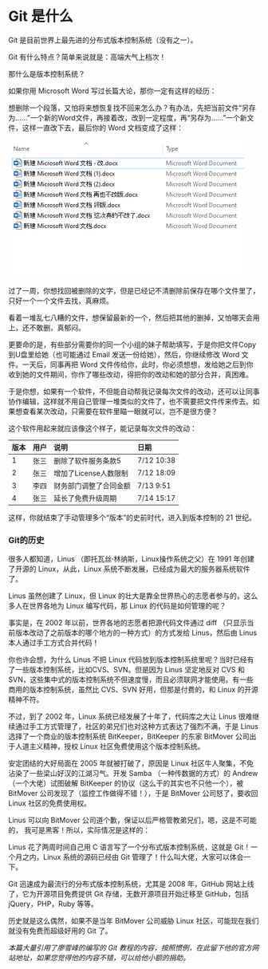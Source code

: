 # Git 是什么

Git 是目前世界上最先进的分布式版本控制系统（没有之一）。

 

Git 有什么特点？简单来说就是：高端大气上档次！

 

那什么是版本控制系统？

 

如果你用 Microsoft Word 写过长篇大论，那你一定有这样的经历：

 

想删除一个段落，又怕将来想恢复找不回来怎么办？有办法，先把当前文件“另存为……”一个新的Word文件，再接着改，改到一定程度，再“另存为……”一个新文件，这样一直改下去，最后你的 Word 文档变成了这样：

 

![word](./Assert/word.png)

 

过了一周，你想找回被删除的文字，但是已经记不清删除前保存在哪个文件里了，只好一个一个文件去找，真麻烦。

 

看着一堆乱七八糟的文件，想保留最新的一个，然后把其他的删掉，又怕哪天会用上，还不敢删，真郁闷。

 

更要命的是，有些部分需要你的同一个小组的妹子帮助填写，于是你把文件Copy到U盘里给她（也可能通过 Email 发送一份给她），然后，你继续修改 Word 文件。一天后，同事再把 Word 文件传给你，此时，你必须想想，发给她之后到你收到她的文件期间，你作了哪些改动，得把你的改动和她的部分合并，真困难。

 

于是你想，如果有一个软件，不但能自动帮我记录每次文件的改动，还可以让同事协作编辑，这样就不用自己管理一堆类似的文件了，也不需要把文件传来传去。如果想查看某次改动，只需要在软件里瞄一眼就可以，岂不是很方便？

 

这个软件用起来就应该像这个样子，能记录每次文件的改动：

 

| 版本 | 用户 | 说明                   | 日期       |
| :--- | :--- | :--------------------- | :--------- |
| 1    | 张三 | 删除了软件服务条款5    | 7/12 10:38 |
| 2    | 张三 | 增加了License人数限制  | 7/12 18:09 |
| 3    | 李四 | 财务部门调整了合同金额 | 7/13 9:51  |
| 4    | 张三 | 延长了免费升级周期     | 7/14 15:17 |

 

这样，你就结束了手动管理多个“版本”的史前时代，进入到版本控制的 21 世纪。



### Git的历史

很多人都知道，Linus （即托瓦丝·林纳斯，Linux操作系统之父）在 1991 年创建了开源的 Linux，从此，Linux 系统不断发展，已经成为最大的服务器系统软件了。

 

Linus 虽然创建了 Linux，但 Linux 的壮大是靠全世界热心的志愿者参与的，这么多人在世界各地为 Linux 编写代码，那 Linux 的代码是如何管理的呢？

 

事实是，在 2002 年以前，世界各地的志愿者把源代码文件通过 diff （只显示当前版本改动了之前版本的哪个地方的一种方式）的方式发给 Linus，然后由 Linus 本人通过手工方式合并代码！

 

你也许会想，为什么 Linus 不把 Linux 代码放到版本控制系统里呢？当时已经有了一些版本控制系统，比如CVS、SVN。但是因为 Linus 坚定地反对 CVS 和 SVN，这些集中式的版本控制系统不但速度慢，而且必须联网才能使用。有一些商用的版本控制系统，虽然比 CVS、SVN 好用，但那是付费的，和 Linux 的开源精神不符。

 

不过，到了 2002 年，Linux 系统已经发展了十年了，代码库之大让 Linus 很难继续通过手工方式管理了，社区的弟兄们也对这种方式表达了强烈不满，于是 Linus 选择了一个商业的版本控制系统 BitKeeper，BitKeeper 的东家 BitMover 公司出于人道主义精神，授权 Linux 社区免费使用这个版本控制系统。

 

安定团结的大好局面在 2005 年就被打破了，原因是 Linux 社区牛人聚集，不免沾染了一些梁山好汉的江湖习气。开发 Samba （一种传数据的方式）的 Andrew （一个大佬）试图破解 BitKeeper 的协议（这么干的其实也不只他一个），被 BitMover 公司发现了（监控工作做得不错！），于是 BitMover 公司怒了，要收回 Linux 社区的免费使用权。

 

Linus 可以向 BitMover 公司道个歉，保证以后严格管教弟兄们，嗯，这是不可能的， 我可是黑客！所以，实际情况是这样的：

 

Linus 花了两周时间自己用 C 语言写了一个分布式版本控制系统，这就是 Git！一个月之内，Linux 系统的源码已经由 Git 管理了！什么叫大佬，大家可以体会一下。

 

Git 迅速成为最流行的分布式版本控制系统，尤其是 2008 年，GitHub 网站上线了，它为开源项目免费提供 Git 存储，无数开源项目开始迁移至 GitHub，包括 jQuery，PHP，Ruby 等等。

 

历史就是这么偶然，如果不是当年 BitMover 公司威胁 Linux 社区，可能现在我们就没有免费而超级好用的 Git 了。



*本篇大量引用了廖雪峰的编写的  Git 教程的内容，按照惯例，在此留下他的官方网站地址，如果您觉得他的内容不错，可以给他小额的捐助。*


